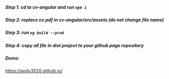 ##### Step 1: cd to cv-angular and run `npm i`

##### Step 2: replace cv.pdf in cv-angular/src/assets (do not change file name)

##### Step 3: run `ng build --prod`

##### Step 4: copy all file in dist project to your github page repository
##### Demo:
https://andy3520.github.io/
